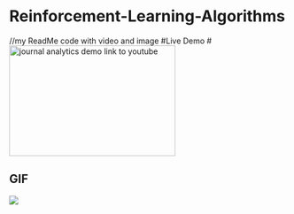 # Reinforcement-Learning-Algorithms

//my ReadMe code with video and image 
#Live Demo
#<a href="https://www.youtube.com/watch?v=213ChlgzXkk" target="_blank"><img src="public/images/Home.png" alt="journal analytics demo link to youtube" width="300" height="200"/></a>

## GIF


![](https://github.com/SaminYeasar/Reinforcement-Learning-Algorithms/tree/master/GAIL/GAIL_deterministic_PolicyNN/BipedalWalker-v2/BipedalWalker-v2.gif)
